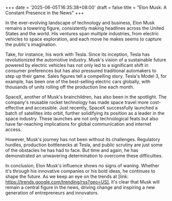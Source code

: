 +++
date = '2025-06-05T16:35:38+08:00'
draft = false
title = "Elon Musk: A Constant Presence in the News"
+++

In the ever-evolving landscape of technology and business, Elon Musk remains a towering figure, consistently making headlines across the United States and the world. His ventures span multiple industries, from electric vehicles to space exploration, and each move he makes seems to capture the public's imagination.

Take, for instance, his work with Tesla. Since its inception, Tesla has revolutionized the automotive industry. Musk's vision of a sustainable future powered by electric vehicles has not only led to a significant shift in consumer preferences but has also pressured traditional automakers to step up their game. Sales figures tell a compelling story. Tesla's Model 3, for example, has been one of the best-selling electric cars globally, with thousands of units rolling off the production line each month.

SpaceX, another of Musk's brainchildren, has also been in the spotlight. The company's reusable rocket technology has made space travel more cost-effective and accessible. Just recently, SpaceX successfully launched a batch of satellites into orbit, further solidifying its position as a leader in the space industry. These launches are not only technological feats but also have far-reaching implications for global communication and internet access.

However, Musk's journey has not been without its challenges. Regulatory hurdles, production bottlenecks at Tesla, and public scrutiny are just some of the obstacles he has had to face. But time and again, he has demonstrated an unwavering determination to overcome these difficulties.

In conclusion, Elon Musk's influence shows no signs of waning. Whether it's through his innovative companies or his bold ideas, he continues to shape the future. As we keep an eye on the trends at [link: https://trends.google.com/trending/rss?geo=US], it's clear that Musk will remain a central figure in the news, driving change and inspiring a new generation of entrepreneurs and innovators.